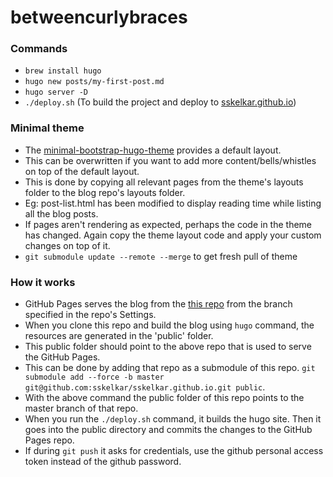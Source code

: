 # betweencurlybraces

### Commands

* `brew install hugo`
* `hugo new posts/my-first-post.md`
* `hugo server -D`
* `./deploy.sh` (To build the project and deploy to [sskelkar.github.io](https://github.com/sskelkar/sskelkar.github.io))


### Minimal theme
* The [minimal-bootstrap-hugo-theme](https://github.com/zwbetz-gh/minimal-bootstrap-hugo-theme/tree/master/layouts) provides a default layout.
* This can be overwritten if you want to add more content/bells/whistles on top of the default layout.
* This is done by copying all relevant pages from the theme's layouts folder to the blog repo's layouts folder.
* Eg: post-list.html has been modified to display reading time while listing all the blog posts.
* If pages aren't rendering as expected, perhaps the code in the theme has changed. Again copy the theme layout code and apply your custom changes on top of it.
* `git submodule update --remote --merge` to get fresh pull of theme

### How it works
* GitHub Pages serves the blog from the [this repo](https://github.com/sskelkar/sskelkar.github.io) from the branch specified in the repo's Settings.
* When you clone this repo and build the blog using `hugo` command, the resources are generated in the 'public' folder.
* This public folder should point to the above repo that is used to serve the GitHub Pages.
* This can be done by adding that repo as a submodule of this repo. `git submodule add --force -b master git@github.com:sskelkar/sskelkar.github.io.git public`. 
* With the above command the public folder of this repo points to the master branch of that repo.
* When you run the `./deploy.sh` command, it builds the hugo site. Then it goes into the public directory and commits the changes to the GitHub Pages repo. 
* If during `git push` it asks for credentials, use the github personal access token instead of the github password. 
